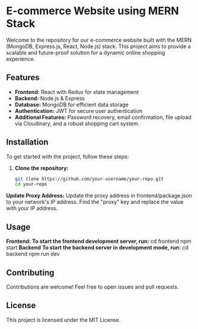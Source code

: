 # E-commerce Website using MERN Stack

Welcome to the repository for our e-commerce website built with the MERN (MongoDB, Express.js, React, Node.js) stack. This project aims to provide a scalable and future-proof solution for a dynamic online shopping experience.

## Features
- **Frontend:** React with Redux for state management
- **Backend:** Node.js & Express
- **Database:** MongoDB for efficient data storage
- **Authentication:** JWT for secure user authentication
- **Additional Features:** Password recovery, email confirmation, file upload via Cloudinary, and a robust shopping cart system.

## Installation
To get started with the project, follow these steps:

1. **Clone the repository:**
   ```bash
   git clone https://github.com/your-username/your-repo.git
   cd your-repo
 **Update Proxy Address:**
Update the proxy address in frontend/package.json to your network's IP address. Find the "proxy" key and replace the value with your IP address.

## Usage

**Frontend:**
**To start the frontend development server, run:**
cd frontend
npm start 
**Backend**
**To start the backend server in development mode, run:**
cd backend
npm run dev


## Contributing
Contributions are welcome! Feel free to open issues and pull requests.

## License
This project is licensed under the MIT License.

